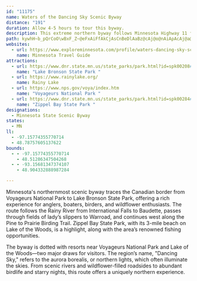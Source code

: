 ```yaml
---
id: "11175"
name: Waters of the Dancing Sky Scenic Byway
distance: "191"
duration: Allow 4-5 hours to tour this byway.
description: This extreme northern byway follows Minnesota Highway 11 from Karlstad east to International Falls.
path: kywhH~b_pQrCoO\wBxF_Z~@eFxAiFfAkCjAsCnBeDlAaBz@cAj@o@nAiApAcAj@a@hCsAn@_@hBcAzCsB`BuA|@_Av@_AfAyAbBsChAaCt@iBvAmEnAoFp@_EZsCNcBTmEFwBBiC@iAAsB?uQB_N?}BAqZAsx@Cga@AgL@aW@mx@?_i@@e~@V{h@FwLDeK@kBAeDIcSUaYYse@GqHCeIM{JBoGL{DNcDD_@T_C|@sHXmDT}FAoFKmDUaDWiCO_Bo@aHWwCGoAI}AImDAyC@eDCsp@?a@?kUDqwA?uXB{[?gZ?gL?uD@aEA}W?{U?_HCiW?{ZAsXE}WAm[?W?aD?qCAaC?cG?iD@eB?K?KAqC?S???iC?uGCwG?s@?eD?a@AoB?{@@}@Bs@ToG?{@A_@Aa@AUQqB_@eEMqAUeCEw@GiAAcD?IHsCLmBP}Ap@mE`@iDDc@j@_FFcB?u@@oF@uG@yFB}b@@sP?_]?{A@sJ@oI@kGDem@PgdA?oDAwLImOGsXKoXAoEEyLGwHE}CIqE?i@EaI?eA@yH?iEB{P@oGDySBca@?eA@sI@eQ@}E?_@E_c@C}S?gCAiGC}PCeVCiYAiJAkd@?iWAuDAiMAoLAeE?aC?{C?mIAcD?aF?e@Au@?qGAoHCiLAoFAgOAqDCcPAyJC{NC_PBqMFuOT_~@JyTFcX?}@AoM?aDCiYCwI?cRAwn@A}KEq^?iB?{A?}D?_I?aB@}K?kC@k@DeE@_AJaO@uM?_O?iGA}KAkQAmH?gDVsAt@yCRk@\u@Ti@j`@c_@b]u[pHaHhGaGvCmC|^k]xLiLlI}HhHaHtAoAlBgBdRcQ`W}UDEpM{LlAaApA{@ZQt@]ZOZM|@WbAWz@OlAKf@EdDCjABx@?N?v@?tE?bB?Z?vA?Z?V@`@?~A?r@@~CCd@Al@ClAM\GbAU`@Mn@Sn@Yp@[x@g@z@k@HINMv@s@\[l@q@d@k@t@cAbAcBRa@v@}AlAkCvCuGzAgDhGuM`BoCfA}Al@u@vA}A~Z_Zh{@gx@hZeYjkAugA~NeN~`@m_@pv@_t@fd@cb@tBoB|@w@fAs@j@]pAm@rBu@`Dy@jKwBfDu@~@Q??lB_@~Aa@bBm@nAm@ZUhDgCzAqApAyAhA{AdAeBnAaCxDcI`BkDhCwF`FuKnCuFtA{BLUhA{AlA{A`BkBpBmBv]e\|AyAv{A}vAbB_BdB}A`d@cb@tAqA~ByBjf@id@hH{GhY_XfQaPj_CqxBrOsNnA{@x@k@r@g@vImF`Ao@lBmAfCmBz@q@nAoAlD}CEM??w@eCYw@CKWc@Ya@GGq@w@UUaAcA{CuCgBqBU[q@aA}@sB{@cCmCiIk@kBmBkGOm@g@aC_@mB_BiIi@qCyBcL]aBiA}Fs@kDq@eCi@cB_@kAKYcAeCWm@yCeH_AaCiAsCo@kBIY_@oAa@yAo@mCqBwJ_GsYa@gCc@_DUkCOuBGmBA{BByDDqA@a@L_CBYJwAZuB\gBp@gDf@iCf@yCFe@NgARwCJsBBoGCwBAu@EiA]eEoDi[]oC[cBaA}Dw@gCq@cBeCmEgDqEuNmRqDcEgHiGyLkJqk@}c@sEqDoCiBcAi@qB}@mFqAqEaAcBg@eBu@}DiCeJwH{C{BsCkAuBw@mA]aCUkCI_FI_RQwFOiAO_DaAaAe@cAw@kAcAmAwAy@iAgAkBaAoBcBmDgBqDw@aBeEcJeCyFsC{H_D{Jw@qBuAqEuRyl@}HuVa@_Bi@}BqAiIqEkZqAwImAmJSmBy@qJk@eIg@sIy@cSe@eLCkBO{QK{F?c@EoBCyAE{@E{@G{@MuAM}ASeB_@aC]qBgA{Fa@yBm@wCKaBWuAiBqHcM_q@UgAoBwK{Hkk@cHce@cGi^}Nq|@}@aGoM}y@gNegAm\ccCgAcKa@mEy@yKq@mMWcH_A_ZwBar@{@_WcCeu@u@wVa@_LEu@ImBo@cO{@uQeB_a@qAiYkAqWqAmYc@sJMyBi@sGaByO}Dc]}@mFe@eCeByHsA_FcCiI{HuXmMed@{A{EqAwCgBkDe@y@g@w@g@w@g@u@kCqDs^qf@SYk@q@k@m@e@e@][eA}@iA{@iAo@u@_@q@[oI{CaNsEmE{A{@]u@Yu@]u@c@k@_@i@c@k@e@e@e@c@e@w@_Ai@u@c@o@c@y@c@w@Yk@Yo@Ws@Wq@W{@YaAU{@[uAUgAQmAQmAIy@Iu@KmAG}@EoAC_ACgACw@?o@?gD?uC?yC?yC?wC??@wC?oD@_L??oA?}@EgCm@o@Uo@YwA}@iA}@_@a@kA}AaAcBqPq]i[op@cEwIaOg[oLqViBaE}AuDgEyKiXcu@eA_DgBoFyG_UwM{c@qEqO}BmIwAoFmLce@{\}sAiA_F{CgOuGg]??????yWouAmBaJeK{c@wPit@uBaIoAiEmXc_Aq_@wpA_N}d@uAoEw@uBy@kBuAgCiAgBi@u@cCoCs]q\g[gZuCiCiIaIoe@ad@qCqCqBqB??????WUqF_FqCuBgAm@aC}@aCc@iCQcHEoECsECsHA}BGcC]qC{@{As@w@e@o@e@}AqAcAgAi@q@qAmBa@s@cAwB_AaC{Oed@qXqw@_BgEkBeEiBoDyUkb@mJuPiDqGwBkEmAmCmAqCeZwt@qUuk@_BiEwAkEoAuEiA{E_CsKyOkt@w^{cBiJ{b@uEwS{Rqx@{AmGaBgHi@sCQmAs@mF]cE_@qFo@cLw@qMeEqr@}Bc`@a@mGg@}G}A}QqIgbAaI__AoIkbAoAyN[uFMaDMqECiDCcS?iGAoSB{B@iIEwK@qIEgnAAycAA_dAEmb@E{YCgVGo\AwHCgJ?oD?{A?yE?cB?qE@aIAyF?s@@oA?i@???????kB@aD@qHBaP@oH@oH@oH@gJ@i@?aD?mD@cBFma@@kF@sEB}L?sD@aF?iD@}JEmHYea@AeKC_USggBDyA^{CJu@XmAvBsHn@qCLu@RsBLoDG}COqBYyBmByMYyBSaCgC__AIsLKe`@[iyASeyAOcn@A}UEex@E_DEsAWgE[gDa@yCi@{Ci@gC}@{C}@eCcFqMyq@afB{@gCy@oCYkAk@wCYcBa@oCM_A}@qGkNgcAeG_c@kAcKgAkKs@{FYiCaAeHs@cFsCySsAeKg@qFUaDYuFOeD}@g]y@yZaB}n@W}FsH_pAeAePaAgPc@mH{@uN]yC[mBw@iD[aAeAmCu^_x@qRwa@_AaCs@sBq@cCWeAk@qCc@yCuGae@uGue@kCgRuX_qBk@eEq@}G_@cFQmD{IqxBoBqe@q@oPk@cNo@sLS}CuAeQoA{OsA_QgAcNg@gGk@}Fa@_Do@gEi@}C_@oBuAiGyFyU]wA{Jqa@I_@iA}E}EeSwF{TqDkOWcA}BmJkEsQyKid@iAoEkCkL_BqJu@eGs@iISoCyGsqA}EiaAeCgf@_Bw\GcE@mDJ{DHqBZsDR{Ah@aDh@yBhAqD\aAt@aBf@_Ad@y@nAiB|AgBbCqBr@c@zAs@pBq@hBc@zBY`CIbB?hBAfFApCA~A????A?????@P?F?lA?~BA~AA|B?xB?tA?jE?nB?VAZAh@KZKTI^Q\OZSZUXYj@i@RUV_@f@w@N[Rc@\w@nCuG`BwDlEiKpDyIfE_Kx@kBl@wAlFaMjYmq@|Pma@nT}g@vUuj@n@}An@aBn@cB|@cCz@eC|@oCrG_TjE{NnMqb@~v@ghChWmz@|E{OxAoEz@kCvBoGfHeSvAeEp@oBz@kCnAaEbXo|@hBmG|AyFnAwElAyEbAuDzA}F`BaG`AkDrCqJpJe[xQ}l@pXo}@hNud@t@aCbU{t@`Pwh@j\{fAdSip@|E}OxOch@zHaWpJm[lPcj@tDsLzAoEtBcGpFkOrBaG~DyL`BkFtAuEzBkHJH??KIhBcGnHkV~B}Hd@_Bb@cBfBoHb@gBh@}B`AqEbAsFn@mDfAuGdTg{AdV}cBpVgeBHk@xNycAlAmIfBgMRuAh@uD|AuKlAqIhC{Q\eC|AuK|AsKrFi`@t@mF|Es\NcAjAmI^cC`@wCtDyW|DyX`@iCnD{V`EgY\aC\aCZaCxAcK\_CvA{JLaAzC}Sz@wFN}@d@kC@Kl@eDb@yBnCsMf@aCVmAPgALo@RsAPcAPmA`@gC^gCJs@RsA??t@mFNeAhAwHp@oEJ{@RuAR}Ah@cEh@{EToBd@mFx@iJh@mFRqB@In@kFZyBt@qFpBmNr@aFZuBnBaN`CqPXwBZuBrBmNrB}NzAiK\cC^cCZaCxA}JhCwQv@mF`A_Hf@mDz@aG\aC\_Cx@aGtDgW\eC^cCTeBf@iD~@sG~BgPzAkK|@qGVeB~@{G|AgK\eCxA_K~@yG^eCzCcT^iC`H_f@bDeUZ_C\_C\eC`CqP^eC\cC^aCz@gG^aCz@cG\_CvA}JNcAj@yD`@_Cl@iDTqAb@{Bb@{Bd@wBd@yBd@wBb@yBbAsF`@yB\yBL{@NaArOcfAd@eDp@_Fz@iGZeCXeC@IT}BViCVkCj@uGTiCr@}GX{BXcC|@sGzBoO^kC\eC|I_n@b^eeCpD_WjEsZxEc\rDeWjGac@`Gua@xA_KdEyYnJmp@\_C|@_G\_C`@}BbAwFb@yBb@yBhAyFfA}F^}Bf@}Cr@}EhBeMhBiMZcCZcCXcCVeCVgCTeCl@mGXcCXeCZaCZcCb@_DF[~AcLxDwWx@}FfDkU~BiPXuBRwBPyBJ{BH{B@}BA_CCaCAcAIkEEmCYiQOkHAaAKsGCmAGsDOkHEuCGuCMmIEsBcEkbCmBeiAEwCw@sc@GkDEoBOwJiB{eA?QA]aAil@OcIIcGW{MG}CSwJGiCC_CCeCAyB?eA@}@@cA@{@@e@@[Dy@JyBNqBJeADc@RwAJs@TqAN}@RcAVaAXgAb@_B@EDQR}@VuAVsAJs@Hw@PyAHu@JqAJsAD{@HmB@a@@m@BqB?qCA}C?{C?uC?{C?wCAsC?iC?Q?W?{B?eC?[???]?_C?W?}A@iB@_A@i@Dm@Dc@Fm@Fa@Hi@Lk@Je@He@Lg@Ly@Hw@Fw@Bm@@o@@sA@qCB{CByC@uCDqH@uCBwCBwC@yC@uC@uCA{F?cAAoBA}DGyTCaHAaLAsC?_GAwG?wGAaA?kBA{LA_I?wH?sAAaB?Y?cEAsE?eBCiP?yNA{C@sFDyBJwBRuBR{ABU@KZcB`@iBf@eBl@_Bn@yAr@sAv@mAz@gA|@}@~@w@~@o@`Ag@bB{@r]uP~@i@z@o@x@s@v@{@t@}@d@_@T]Vc@P[Vk@Xo@Xs@Tm@XcATw@R}@PaALw@TeBHu@Fq@Bc@R}BJoAj@gGh@kGPyBX_DdCwYVoC|@aL~Co^z@}JDe@j@yG`BgRrAsONeBdAyL\{DH_APoBJsAFkAFkADmA@oAByA?kACeBAmAEqAGoAMcCOyCS}DIeBE{@MkCKcCG{BCeA]sIUsGO}ECiAEeAEeAC_AE{BEgAGwBCaBAs@?aA@}@@gABw@BkAH_BJeB@If@oJRcD`@gHb@gIh@kJTqDNiCNgCLwBP_CFu@B[HcA`@uDJ}@h@{Ev@qJxJg}@T_CfAqJ`AyIRoBLqBFuB@}B?{D?iA?mG?uK?QAqB@mO?aC?aA?cB@kQA{B?uF?wL?o@AyBGwB?M??GaAKaBWeD]uDMgASgBIi@[iBYmAa@sAkAkEyAaEaB_D_CuD_N{RaHgKeB_EuAcEqAsFmAgHa@sDWeFG}FBc]D}bAB{cADwr@Bgt@F{kAAeT?gFFo{@@eL?cKBuf@@sSDyp@@yP@cL?kT@uO@aND_t@Be]Dyk@?cM@m@@q@Bw@Bm@Ds@Hw@Fi@Hm@N_ANw@VcAV}@HYXq@^}@\w@|EiK~AgDxBwEx@gBhCsFjGwMnNgZpBoExR{a@lFeLxA}CvAyC`@w@T]RYDEBEX_@\_@\[XW`@Yb@Wp@_@\Mt@W^IZGj@Gn@Ch@?V?lA?F?fI@zJ@`UB`B@B?tF@rD@Z?jDBpBHjEPrOn@rOl@lAFdBFd@BfABv@@r@?Z?z@CZAhAEn@Gr@GnAMtB[tCs@rC}@dA_@^QfIsDNIzEcCnB{AhBaCnAgCfA{CvBsHrHmWvEcPb@{A`@eBX{A\iBViBLeALqAb@aFn@qIxA}QbFip@ZaFNwECkFq@aTc@eRYeKg@aMyHowAQkGBwFLeFp@wRlAo^^}Gl@iH~Ewi@f@wJZaITsJ`@aNj@wO@WNcBNaBNyAXqBViBt@eEdFqYj@aDN_APoANsALmAJmAFgAHsAD{ABu@@}@?kB?y@?s@Yki@Og`@NyD^uDz@qEjA{DxAkD|HuOdQq[dHaNvHyP~b@gbAfFkLdAgDv@aE\aDRcEByE?gG?oACyM???iBEg\G{Q]oo@Sig@EwK]_g@EkKOgf@Ii\QcjAGsk@GcPs@me@]oVi@gcAg@ycBEqb@RciCXeaAEyEMsE_@_Fo@cF}@qEaEyP}@cFi@yDq@yG]eGKuH?cGr@s\XeFZeE`DoWZ}EJqDFyMDwLG_EQ_EmB{YUcGKyEAmNEiDMqD]uDYqBkDcUCMWoBIy@M_BGsAGoB?wA@iBBoADw@Do@HcAH{@PsANiAr@uE^eC\kCRiBNiA\}DT_DLmCj@eR^yHb@qGpAqPRwCJ}DBeLHyg@@eV@eFFeF^gNJ_GBgD?eEGaPDeMt@{s@FcFLaDpH_{@`AyJRwAVsA\yAj@cBv@oBh@aA??n@eA|@kAz@{@z@o@z@k@dAc@`WcIjLqDlFoBvDkBvBwAlIwGJGrZwWdS}PfBoAdCqAzC}@fC_@~UuBvVuBbB]zCcA`CoA`J_HdCcBtC_BpBs@nBi@~BUxBKx^`@zz@p@fSVv_Aj@bYTrb@H|u@L~QJxBNvBf@lBt@bJpElBl@lC^`CCvHi@rDM~RS`FE|AMjF}@hBSbDm@jBq@jBcApBkBhk@_p@pAyBz@{B\kAXgAXmATqALw@NkBHuAHiB@oBEmNEqI?o@??AkC?{A?oDAaFP{RByCf@{h@BoGCek@EuiA?ia@GwgB?_dAAqCIusA\wf@HyONiVAmFu@uYs@gS_EqnAk@yQqBil@e@kNY}IK{FAeFLadACgIUuG[sGk@cHeBeTiFoo@cF_o@Y_FQ_GEmGM}[Swk@EsREcGCsQGoL?mAC{HIkVGwJGyCGeCSsEQmCa@qFaAgIoAoIkBcLw@_HO_BqA_Ou@yH_Da^[}DOeEIgHCqK?qAGkL?m@m@ivA[er@AsDCqI[qs@KuEWaEe@oDo@uDi@yBk@eBi@yAq@_Bk@iAi@_A}@sA_H{ImBkCgB_DcBsDuAuDsAyEaAwEyKsr@_C_MyEkTs@cEa@wC[wCSeEEyC?UE{KH{e@?iB@_PHa\AiJKoF]cFu@sG?C]eCgA_F_ByFmWmq@yCqHgG{OsBmFwCmHeCsGuDwJaDoIeIuSaDoI{@{BgVmn@qIoT_AsBy@gB]q@_@o@e@q@i@k@EEa@a@iA}@m@]s@]q@Us@SYGUEu@GQCq@CY?W?q@AQ?}EA{_AG]?mk@Faa@AkMGwCAo@Co@E]G_@Ik@Qm@Yc@Ug@]i@a@g@c@k@k@m@o@SWyJsLOQuIiKiDeEkAuA]c@Ya@U]e@s@]y@c@_Aa@_AgAiCm@yAy@mBoAaDKSSg@gBiEyFeN{HiRIQWo@q@}AWm@aA_CgAsCaBwDe@oAYaAKi@E[CSAMQkCEi@K{@Gg@M}@Qw@Qs@Sq@Sk@Sg@IQGOQ_@Ye@Q[eA{AKOGMKWCGGQGSGSq@iCGUEYG]ASAM?K?I?K?I@KB]NiBBc@@[@c@?YBaH?U?S@oG?O?QBkG?Q?Q?kG?O?QBgG?S??N?tA@rA@R??{B@aD@aP@kK?{CGuFQ_PA_ACyAAgC?s@?{@?UBmGHsRT{p@BsD?w@A_A?I?m@CiAAk@Cs@Cy@G_AKyAKcAOwAOkAOgASoASaA}EuUqAkGgAqFKe@c@wBm@uCeA_Fc@{BcFcVc@{Bc@wBOq@AIy@uD]eBsAqGi@aCKe@QkASwAKu@Ks@Ku@I{@Gu@S}BKqACs@??YaGKkBm@mVGsCg@mRkCqfAi@yRG_F?yGTc_@Reb@@m@Bs@Bq@HiBLoAHs@Jy@PkAP_AXiALk@Ng@X_A^cAfFmM^gA\iAZqAVmALw@Lu@PsAHgAF{@D_ABkA@o@BiABgFFsHH_MJgNBwBDgBBs@D_AFeAFcAHgALgAD[J{@TgB`@sC~C{SvAkJ~AeJhDyPh@mCdAmF^_Cd@yC\kCZyCpAiOh@kGVaDTmCBa@@CxAeQfHy{@ZoEReFFcGCwEA[M}EUqDKwACUiBgSeA{KOuBMkBCgAAq@?mABoABaAFcADs@LiAL}@PgAXqA|@yCjCoIZ{@V_AJ]Ji@Jm@DUBWHo@Du@Dq@By@?O@k@?aAKgCoCy_@GuBA}CHeCVkC~AiKj@wDxAsJ^aC~DcURmAp@}DzBcMn@qDzAoIRkABIz@gFr@iEh@uEb@gFD{AC_BSoB}@cFQ}AGsB@mIEgBWoCkEef@E[?GyAiOa@gEEa@kAwLUcBQgASiAaEkRSaAIe@Ko@Iu@Iu@GqACoA?iAB_A?i@@}@CeCEsDCaBAGEeBI_CIyBKkBQyCMcBGaACu@Aq@Bi@Dq@@SDYPuAL_AJs@F]HWDMHKHGJAH?JBJJHLd@z@PXVd@NTLPJHNFJ?LAJEJITYNQDENMXQLIRMfC{AVUZ[PUJSJ[Ji@De@Fk@?Q@M?O@]c@qNIiC?Y?U@a@BYBc@DY@SBQTqBBe@@c@?[A[ASEUG]_@yAGWEWCUAEAOEk@Gs@ImAA]AW@YB]Fc@XyAd@mC@_@?QAOEOCI
websites:
  - url: https://www.exploreminnesota.com/profile/waters-dancing-sky-scenic-byway/2337
    name: Minnesota Travel Guide
attractions:
  - url: https://www.dnr.state.mn.us/state_parks/park.html?id=spk00208#homepage
    name: "Lake Bronson State Park "
  - url: https://www.rainylake.org/
    name: Rainy Lake
  - url: https://www.nps.gov/voya/index.htm
    name: "Voyageurs National Park "
  - url: https://www.dnr.state.mn.us/state_parks/park.html?id=spk00284#homepage
    name: "Zippel Bay State Park "
designations:
  - Minnesota State Scenic Byway
states:
  - MN
ll:
  - -97.15774355770714
  - 48.78757605137622
bounds:
  - - -97.15774355770714
    - 48.51286347504268
  - - -93.15681347374107
    - 48.904332888987284

---
```


Minnesota's northernmost scenic byway traces the Canadian border from Voyageurs National Park to Lake Bronson State Park, offering a rich experience for anglers, boaters, birders, and wildflower enthusiasts. The route follows the Rainy River from International Falls to Baudette, passes through fields of lady’s slippers to Warroad, and continues west along the Pine to Prairie Birding Trail. Zippel Bay State Park, with its 3-mile beach on Lake of the Woods, is a highlight, along with the area’s renowned fishing opportunities.

The byway is dotted with resorts near Voyageurs National Park and Lake of the Woods—two major draws for visitors. The region’s name, "Dancing Sky," refers to the aurora borealis, or northern lights, which often illuminate the skies. From scenic rivers and wildflower-filled roadsides to abundant birdlife and starry nights, this route offers a uniquely northern experience.
